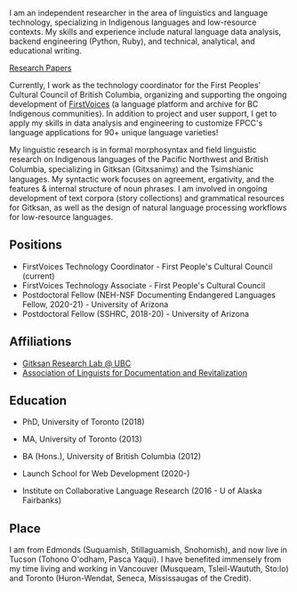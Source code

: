 I am an independent researcher in the area of linguistics and language technology, specializing in Indigenous languages and low-resource contexts. My skills and experience include natural language data analysis, backend engineering (Python, Ruby), and technical, analytical, and educational writing.

[Research Papers](https://caforbes.github.io/papers)

Currently, I work as the technology coordinator for the First Peoples' Cultural Council of British Columbia, organizing and supporting the ongoing development of [FirstVoices](https://www.firstvoices.com/) (a language platform and archive for BC Indigenous communities). In addition to project and user support, I get to apply my skills in data analysis and engineering to customize FPCC's language applications for 90+ unique language varieties!

My linguistic research is in formal morphosyntax and field linguistic research on Indigenous languages of the Pacific Northwest and British Columbia, specializing in Gitksan (Gitxsanimx̱) and the Tsimshianic languages. My syntactic work focuses on agreement, ergativity, and the features & internal structure of noun phrases. I am involved in ongoing development of text corpora (story collections) and grammatical resources for Gitksan, as well as the design of natural language processing workflows for low-resource languages.

## Positions
- FirstVoices Technology Coordinator - First People's Cultural Council (current)
- FirstVoices Technology Associate - First People's Cultural Council
- Postdoctoral Fellow (NEH-NSF Documenting Endangered Languages Fellow, 2020-21) - University of Arizona
- Postdoctoral Fellow (SSHRC, 2018-20) - University of Arizona

## Affiliations
- [Gitksan Research Lab @ UBC](https://blogs.ubc.ca/gitksanlab/)
- [Association of Linguists for Documentation and Revitalization](https://aldr.org/)

## Education
- PhD, University of Toronto (2018)
- MA, University of Toronto (2013)
- BA (Hons.), University of British Columbia (2012)

- Launch School for Web Development (2020-)
- Institute on Collaborative Language Research (2016 - U of Alaska Fairbanks)

## Place

I am from Edmonds (Suquamish, Stillaguamish, Snohomish), and now live in Tucson (Tohono O'odham, Pasca Yaqui). I have benefited immensely from my time living and working in Vancouver (Musqueam, Tsleil-Waututh, Sto:lo) and Toronto (Huron-Wendat, Seneca, Mississaugas of the Credit).